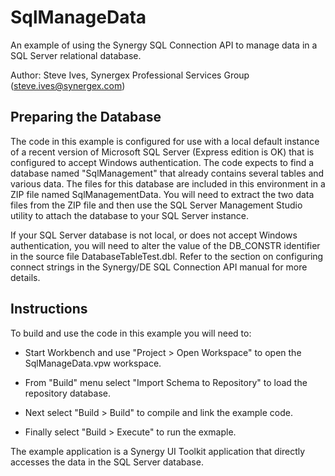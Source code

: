 
# SqlManageData

An example of using the Synergy SQL Connection API to manage data in a SQL
Server relational database.

Author: Steve Ives, Synergex Professional Services Group (steve.ives@synergex.com)

## Preparing the Database

The code in this example is configured for use with a local default instance of
a recent version of Microsoft SQL Server (Express edition is OK) that is
configured to accept Windows authentication. The code expects to find a database
named "SqlManagement" that already contains several tables and various data.
The files for this database are included in this environment in a ZIP file
named SqlManagementData. You will need to extract the two data files from the
ZIP file and then use the SQL Server Management Studio utility to attach the
database to your SQL Server instance.

If your SQL Server database is not local, or does not accept Windows
authentication, you will need to alter the value of the DB_CONSTR identifier
in the source file DatabaseTableTest.dbl. Refer to the section on configuring
connect strings in the Synergy/DE SQL Connection API manual for more details.

## Instructions

To build and use the code in this example you will need to:

- Start Workbench and use "Project > Open Workspace" to open the SqlManageData.vpw workspace.

- From "Build" menu select "Import Schema to Repository" to load the repository database.

- Next select "Build > Build" to compile and link the example code.

- Finally select "Build > Execute" to run the exmaple.

The example application is a Synergy UI Toolkit application that directly
accesses the data in the SQL Server database.


